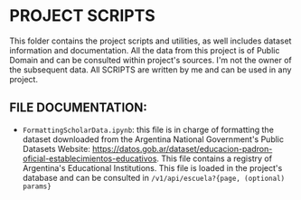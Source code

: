 # PROJECT SCRIPTS

This folder contains the project scripts and utilities, as well includes dataset information and documentation. All the data from this project is of Public Domain and can be consulted within project's sources. I'm not the owner of the subsequent data. All SCRIPTS are written by me and can be used in any project.

## FILE DOCUMENTATION:

* `FormattingScholarData.ipynb`: this file is in charge of formatting the dataset downloaded from the Argentina National Government's Public Datasets Website: https://datos.gob.ar/dataset/educacion-padron-oficial-establecimientos-educativos. This file contains a registry of Argentina's Educational Institutions. This file is loaded in the project's database and can be consulted in `/v1/api/escuela?{page, (optional) params}`